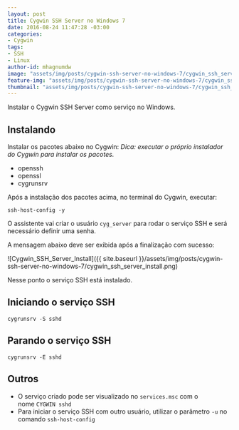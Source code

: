 ```yaml
---
layout: post
title: Cygwin SSH Server no Windows 7
date: 2016-08-24 11:47:28 -03:00
categories:
- Cygwin
tags:
- SSH
- Linux
author-id: mhagnumdw
image: "assets/img/posts/cygwin-ssh-server-no-windows-7/cygwin_ssh_server_logo.png"
feature-img: "assets/img/posts/cygwin-ssh-server-no-windows-7/cygwin_ssh_server_logo.png"
thumbnail: "assets/img/posts/cygwin-ssh-server-no-windows-7/cygwin_ssh_server_logo.png"
---
```


Instalar o Cygwin SSH Server como serviço no Windows.

<!--more-->

## Instalando

Instalar os pacotes abaixo no Cygwin:
_Dica: executar o próprio instalador do Cygwin para instalar os pacotes._

- openssh
- openssl
- cygrunsrv

Após a instalação dos pacotes acima, no terminal do Cygwin, executar:

```shell
ssh-host-config -y
```

O assistente vai criar o usuário `cyg_server` para rodar o serviço SSH e será necessário definir uma senha.

A mensagem abaixo deve ser exibida após a finalização com sucesso:

![Cygwin_SSH_Server_Install]({{ site.baseurl }}/assets/img/posts/cygwin-ssh-server-no-windows-7/cygwin_ssh_server_install.png)

Nesse ponto o serviço SSH está instalado.

## Iniciando o serviço SSH

```shell
cygrunsrv -S sshd
```

## Parando o serviço SSH

```shell
cygrunsrv -E sshd
```

## Outros

- O serviço criado pode ser visualizado no `services.msc` com o nome `CYGWIN sshd`
- Para iniciar o serviço SSH com outro usuário, utilizar o parâmetro `-u` no comando `ssh-host-config`

